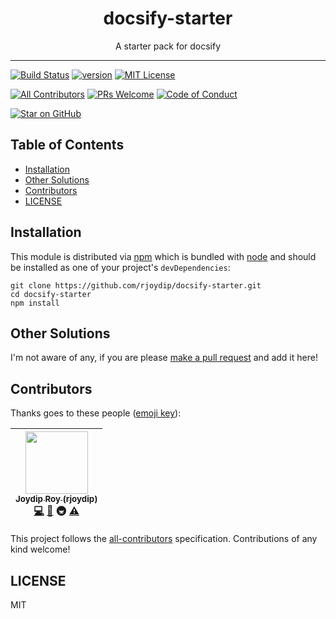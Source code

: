 <div align="center">
<h1>docsify-starter</h1>

<p>A starter pack for docsify</p>
</div>

<hr />

[![Build Status][build-badge]][build]
[![version][version-badge]][package]
[![MIT License][license-badge]][license]

[![All Contributors](https://img.shields.io/badge/all_contributors-1-orange.svg?style=flat-square)](#contributors)
[![PRs Welcome][prs-badge]][prs]
[![Code of Conduct][coc-badge]][coc]

[![Star on GitHub][github-star-badge]][github-star]

## Table of Contents

<!-- START doctoc -->

- [Installation](#installation)
- [Other Solutions](#other-solutions)
- [Contributors](#contributors)
- [LICENSE](#license)

<!-- END doctoc -->

## Installation

This module is distributed via [npm][npm] which is bundled with [node][node] and
should be installed as one of your project's `devDependencies`:

```
git clone https://github.com/rjoydip/docsify-starter.git
cd docsify-starter
npm install
```

## Other Solutions

I'm not aware of any, if you are please [make a pull request][prs] and add it
here!

## Contributors

Thanks goes to these people ([emoji key][emojis]):

<!-- ALL-CONTRIBUTORS-LIST:START - Do not remove or modify this section -->

| [<img src="https://avatars.githubusercontent.com/u/15318294?v=3" width="100px;"/><br /><sub>Joydip Roy (rjoydip)</sub>](https://rjoydip.com)<br />[💻](https://github.com/rjoydip/array-to-archy/commits?author=rjoydip) [📖](https://github.com/rjoydip/array-to-archy/commits?author=rjoydip) 🚇 [⚠️](https://github.com/rjoydip/array-to-archy/commits?author=rjoydip) |
| :-----------------------------------------------------------------------------------------------------------------------------------------------------------------------------------------------------------------------------------------------------------------------------------------------------------------------------------------------------------------------: |


<!-- ALL-CONTRIBUTORS-LIST:END -->

This project follows the [all-contributors][all-contributors] specification.
Contributions of any kind welcome!

## LICENSE

MIT

[npm]: https://www.npmjs.com/
[node]: https://nodejs.org
[build-badge]: https://img.shields.io/travis/rjoydip/docsify-starter.svg?style=flat-square
[build]: https://travis-ci.org/rjoydip/docsify-starter
[version-badge]: https://img.shields.io/npm/v/docsify-starter.svg?style=flat-square
[package]: https://www.npmjs.com/package/docsify-starter
[license-badge]: https://img.shields.io/npm/l/docsify-starter.svg?style=flat-square
[license]: https://github.com/rjoydip/docsify-starter/blob/master/LICENSE
[prs-badge]: https://img.shields.io/badge/PRs-welcome-brightgreen.svg?style=flat-square
[prs]: http://makeapullrequest.com
[donate-badge]: https://img.shields.io/badge/$-support-green.svg?style=flat-square
[coc-badge]: https://img.shields.io/badge/code%20of-conduct-ff69b4.svg?style=flat-square
[coc]: https://github.com/rjoydip/docsify-starter/blob/master/other/CODE_OF_CONDUCT.md
[github-star-badge]: https://img.shields.io/github/stars/rjoydip/docsify-starter.svg?style=social
[github-star]: https://github.com/rjoydip/docsify-starter/stargazers
[emojis]: https://github.com/rjoydip/all-contributors#emoji-key
[all-contributors]: https://github.com/rjoydip/all-contributors
